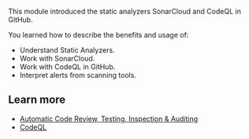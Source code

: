 
This module introduced the static analyzers SonarCloud and CodeQL in GitHub.


You learned how to describe the benefits and usage of:

 -  Understand Static Analyzers.
 -  Work with SonarCloud.
 -  Work with CodeQL in GitHub.
 -  Interpret alerts from scanning tools.

## Learn more

 -  [Automatic Code Review, Testing, Inspection & Auditing](https://sonarcloud.io)
 -  [CodeQL](https://codeql.github.com)
